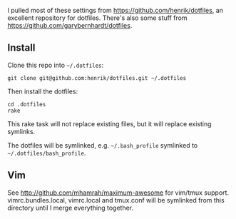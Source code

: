 I pulled most of these settings from https://github.com/henrik/dotfiles, an excellent repository for dotfiles.
There's also some stuff from https://github.com/garybernhardt/dotfiles.


## Install

Clone this repo into `~/.dotfiles`:

    git clone git@github.com:henrik/dotfiles.git ~/.dotfiles

Then install the dotfiles:

    cd .dotfiles
    rake

This rake task will not replace existing files, but it will replace existing symlinks.

The dotfiles will be symlinked, e.g. `~/.bash_profile` symlinked to `~/.dotfiles/bash_profile`.


## Vim

See http://github.com/mhamrah/maximum-awesome for vim/tmux support.  vimrc.bundles.local, vimrc.local and tmux.conf will be
symlinked from this directory until I merge everything together.
